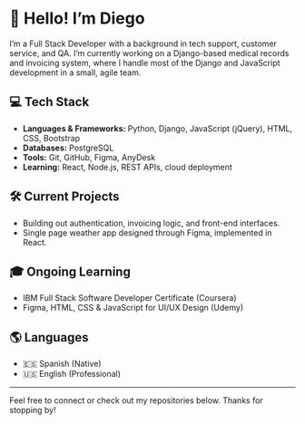 # 👋 Hello! I’m Diego

I’m a Full Stack Developer with a background in tech support, customer service, and QA. I’m currently working on a Django-based medical records and invoicing system, where I handle most of the Django and JavaScript development in a small, agile team.

## 💻 Tech Stack
- **Languages & Frameworks:** Python, Django, JavaScript (jQuery), HTML, CSS, Bootstrap
- **Databases:** PostgreSQL
- **Tools:** Git, GitHub, Figma, AnyDesk
- **Learning:** React, Node.js, REST APIs, cloud deployment

## 🛠️ Current Projects
- Building out authentication, invoicing logic, and front-end interfaces.
- Single page weather app designed through Figma, implemented in React.

## 🎓 Ongoing Learning
- IBM Full Stack Software Developer Certificate (Coursera)
- Figma, HTML, CSS & JavaScript for UI/UX Design (Udemy)

## 🌎 Languages
- 🇪🇸 Spanish (Native)
- 🇺🇸 English (Professional)

---

Feel free to connect or check out my repositories below. Thanks for stopping by!


<!--
**GuatilaM/GuatilaM** is a ✨ _special_ ✨ repository because its `README.md` (this file) appears on your GitHub profile.

Here are some ideas to get you started:

- 🔭 I’m currently working on ...
- 🌱 I’m currently learning ...
- 👯 I’m looking to collaborate on ...
- 🤔 I’m looking for help with ...
- 💬 Ask me about ...
- 📫 How to reach me: ...
- 😄 Pronouns: ...
- ⚡ Fun fact: ...
-->

